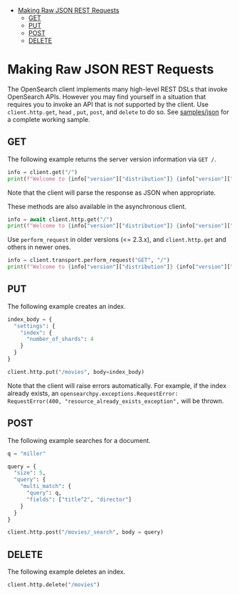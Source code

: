 - [Making Raw JSON REST Requests](#making-raw-json-rest-requests)
  - [GET](#get)
  - [PUT](#put)
  - [POST](#post)
  - [DELETE](#delete)

# Making Raw JSON REST Requests

The OpenSearch client implements many high-level REST DSLs that invoke OpenSearch APIs. However you may find yourself in a situation that requires you to invoke an API that is not supported by the client. Use `client.http.get`, `head` , `put`, `post`, and `delete` to do so. See [samples/json](../samples/json) for a complete working sample.

## GET

The following example returns the server version information via `GET /`.

```python
info = client.get("/")
print(f"Welcome to {info["version"]["distribution"]} {info["version"]["number"]}!")
```

Note that the client will parse the response as JSON when appropriate.

These methods are also available in the asynchronous client.

```python
info = await client.http.get("/")
print(f"Welcome to {info["version"]["distribution"]} {info["version"]["number"]}!")
```

Use `perform_request` in older versions (<= 2.3.x), and `client.http.get` and others in newer ones.

```python
info = client.transport.perform_request("GET", "/")
print(f"Welcome to {info["version"]["distribution"]} {info["version"]["number"]}!")
```

## PUT

The following example creates an index.

```python
index_body = {
  "settings": {
    "index": {
      "number_of_shards": 4
    }
  }
}

client.http.put("/movies", body=index_body)
```

Note that the client will raise errors automatically. For example, if the index already exists, an `opensearchpy.exceptions.RequestError: RequestError(400, "resource_already_exists_exception",` will be thrown.

## POST

The following example searches for a document.

```python
q = "miller"

query = {
  "size": 5,
  "query": {
    "multi_match": {
      "query": q,
      "fields": ["title^2", "director"]
    }
  }
}

client.http.post("/movies/_search", body = query)
```

## DELETE

The following example deletes an index.

```python
client.http.delete("/movies")
```
